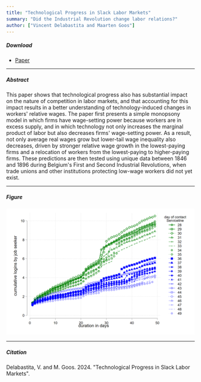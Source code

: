 ```yaml
---
title: "Technological Progress in Slack Labor Markets"
summary: "Did the Industrial Revolution change labor relations?"
author: ["Vincent Delabastita and Maarten Goos"]
---
```


##### Download

+ [Paper](/22.pdf)

---

##### Abstract

This paper shows that technological progress also has substantial impact on the nature of competition in labor markets, and that accounting for this impact results in a better understanding of technology-induced changes in workers' relative wages. The paper first presents a simple monopsony model in which firms have wage-setting power because workers are in excess supply, and in which technology not only increases the marginal product of labor but also decreases firms' wage-setting power. As a result, not only average real wages grow but lower-tail wage inequality also decreases, driven by stronger relative wage growth in the lowest-paying firms and a relocation of workers from the lowest-paying to higher-paying firms. These predictions are then tested using unique data between 1846 and 1896 during Belgium's First and Second Industrial Revolutions, when trade unions and other institutions protecting low-wage workers did not yet exist. 

---

##### Figure  

![image](/22-figure.png#center)

---

##### Citation

Delabastita, V. and M. Goos. 2024. "Technological Progress in Slack Labor Markets".






